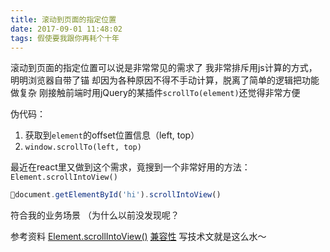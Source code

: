 ```yaml
---
title: 滚动到页面的指定位置
date: 2017-09-01 11:48:02
tags: 假使要我跟你再耗个十年
---
```

滚动到页面的指定位置可以说是非常常见的需求了
我非常排斥用js计算的方式，明明浏览器自带了锚
却因为各种原因不得不手动计算，脱离了简单的逻辑把功能做复杂
刚接触前端时用jQuery的某插件`scrollTo(element)`还觉得非常方便

伪代码：
1. 获取到`element`的offset位置信息（left, top）
2. `window.scrollTo(left, top)`

最近在react里又做到这个需求，竟搜到一个非常好用的方法：
`Element.scrollIntoView()`

```javascript
🌰document.getElementById('hi').scrollIntoView()
```
符合我的业务场景
（为什么以前没发现呢？


参考资料
[Element.scrollIntoView()](https://developer.mozilla.org/en-US/docs/Web/API/Element/scrollIntoView)
[兼容性](https://www.quirksmode.org/dom/w3c_cssom.html#t30)
写技术文就是这么水～

